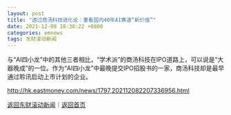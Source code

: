 ```yaml
---
layout: post
title: "透过商汤科技进化论：重看国内40年AI赛道“新价值”"
date: 2021-12-08 18:38:22 +0800
categories: emnews
tags: 东财滚动新闻
---
```


与“AI四小龙”中的其他三者相比，“学术派”的商汤科技在IPO道路上，可以说是“大器晚成”的一位。作为“AI四小龙”中最晚提交IPO招股书的一家，商汤科技却是最早通过聆讯启动上市计划的企业。

<http://hk.eastmoney.com/news/1797,202112082207336956.html>

[返回东财滚动新闻](//finews.withounder.com/emnews/)｜[返回首页](//finews.withounder.com/)